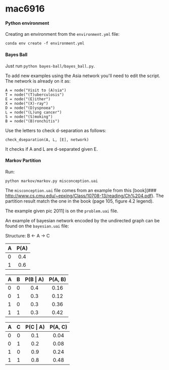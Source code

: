 # mac6916

#### Python environment

Creating an environment from the `environment.yml` file:
```
conda env create -f environment.yml
```

#### Bayes Ball

Just run `python bayes-ball/bayes_ball.py`.

To add new examples using the Asia network you'll need to edit the script. The network is already on it as:

```
A = node("Visit to (A)sia")
T = node("(T)uberculosis")
E = node("(E)ither")
X = node("(X)-ray")
D = node("(D)yspnoea")
L = node("(L)ung cancer")
S = node("(S)moking")
B = node("(B)ronchitis")
```

Use the letters to check d-separation as follows:
``` 1c-enterprise
check_dseparation(A, L, [E], network)
```

It checks if A and L are d-separated given E.

#### Markov Partition

Run:

``` 1c-enterprise
python markov/markov.py misconception.uai
```

The `misconception.uai` file comes from an example from this [book](### http://www.cs.cmu.edu/~epxing/Class/10708-13/reading/Ch%204.pdf). The partition result match the one in the book (page 105, figure 4.2 legend).

The example given pic 2011] is on the `problem.uai` file.

An example of bayesian network encoded by the undirected graph can be found on the `bayesian.uai` file:

Structure: B <- A -> C

| A        | P(A)           |
| ------------- |:-------------:|
| 0      | 0.4 |
| 1      | 0.6      |


| A             | B               | P(B \| A) | P(A, B)|
| ------------- | :-------------: |:---:|:---:|
| 0             | 0             | 0.4 | 0.16   |
| 0             | 1             | 0.3 | 0.12   |
| 1             | 0             | 0.3 | 0.36   |
| 1             | 1             | 0.3 | 0.42   |

| A             | C               | P(C \| A) | P(A, C)|
| ------------- | :-------------: |:---:|:---:|
| 0             | 0             | 0.1 | 0.04   |
| 0             | 1             | 0.2 | 0.08   |
| 1             | 0             | 0.9 | 0.24   |
| 1             | 1             | 0.8 | 0.48   |
